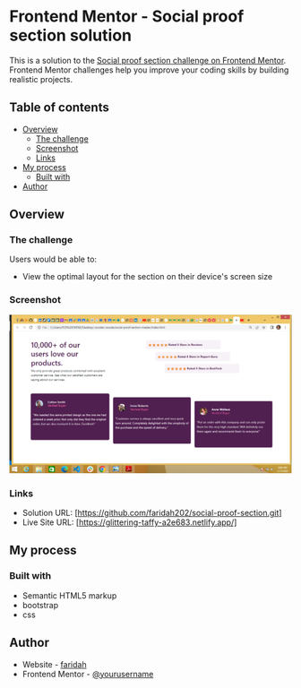 # Frontend Mentor - Social proof section solution

This is a solution to the [Social proof section challenge on Frontend Mentor](https://www.frontendmentor.io/challenges/social-proof-section-6e0qTv_bA). Frontend Mentor challenges help you improve your coding skills by building realistic projects. 

## Table of contents

- [Overview](#overview)
  - [The challenge](#the-challenge)
  - [Screenshot](#screenshot)
  - [Links](#links)
- [My process](#my-process)
  - [Built with](#built-with)
- [Author](#author)

## Overview

### The challenge

Users would be able to:

- View the optimal layout for the section on their device's screen size

### Screenshot

![./](./Screenshot%20(122).png)



### Links

- Solution URL: [https://github.com/faridah202/social-proof-section.git]
- Live Site URL: [https://glittering-taffy-a2e683.netlify.app/]

## My process

### Built with

- Semantic HTML5 markup
- bootstrap
- css


## Author

- Website - [faridah](https://www.your-site.com)
- Frontend Mentor - [@yourusername](https://www.frontendmentor.io/profile/yourusername)

